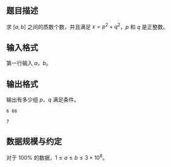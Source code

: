 ## 题目描述

求 $[a,b]$ 之间的质数个数，并且满足 $x=p^2+q^2$，$p$ 和 $q$ 是正整数。

## 输入格式

第一行输入 $a$，$b$。

## 输出格式

输出有多少组 $p$，$q$ 满足条件。

```input1
6 66
```

```output1
7
```

## 数据规模与约定

对于 $100\%$ 的数据，$1 \le a \le b \le 3 \times 10^8$。

